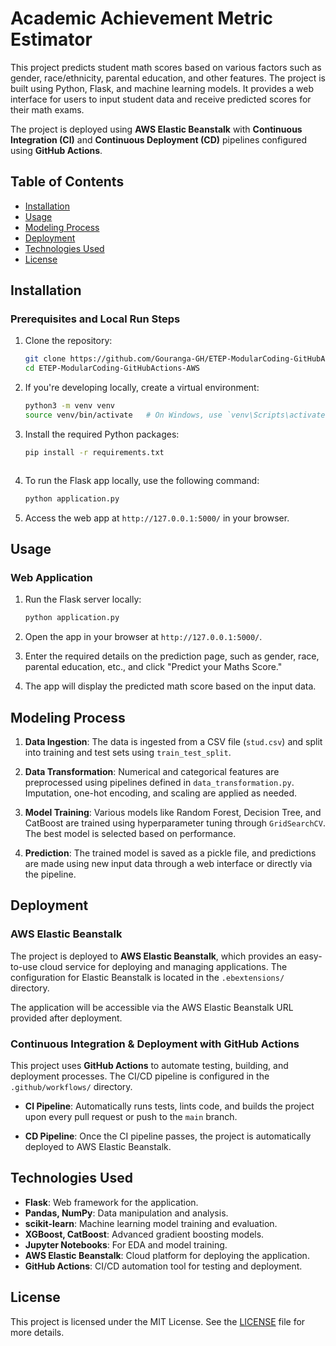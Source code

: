 
# Academic Achievement Metric Estimator

This project predicts student math scores based on various factors such as gender, race/ethnicity, parental education, and other features. The project is built using Python, Flask, and machine learning models. It provides a web interface for users to input student data and receive predicted scores for their math exams.

The project is deployed using **AWS Elastic Beanstalk** with **Continuous Integration (CI)** and **Continuous Deployment (CD)** pipelines configured using **GitHub Actions**.

## Table of Contents

- [Installation](#installation)
- [Usage](#usage)
- [Modeling Process](#modeling-process)
- [Deployment](#deployment)
- [Technologies Used](#technologies-used)
- [License](#license)

## Installation


### Prerequisites and Local Run Steps

1. Clone the repository:

   ```bash
   git clone https://github.com/Gouranga-GH/ETEP-ModularCoding-GitHubActions-AWS.git
   cd ETEP-ModularCoding-GitHubActions-AWS
   ```

2. If you're developing locally, create a virtual environment:

   ```bash
   python3 -m venv venv
   source venv/bin/activate   # On Windows, use `venv\Scripts\activate`


3. Install the required Python packages:

   ```bash
   pip install -r requirements.txt
   ```


   ```

4. To run the Flask app locally, use the following command:

   ```bash
   python application.py
   ```

5. Access the web app at `http://127.0.0.1:5000/` in your browser.



## Usage

### Web Application

1. Run the Flask server locally:

   ```bash
   python application.py
   ```

2. Open the app in your browser at `http://127.0.0.1:5000/`.

3. Enter the required details on the prediction page, such as gender, race, parental education, etc., and click "Predict your Maths Score."

4. The app will display the predicted math score based on the input data.


## Modeling Process

1. **Data Ingestion**: The data is ingested from a CSV file (`stud.csv`) and split into training and test sets using `train_test_split`.

2. **Data Transformation**: Numerical and categorical features are preprocessed using pipelines defined in `data_transformation.py`. Imputation, one-hot encoding, and scaling are applied as needed.

3. **Model Training**: Various models like Random Forest, Decision Tree, and CatBoost are trained using hyperparameter tuning through `GridSearchCV`. The best model is selected based on performance.

4. **Prediction**: The trained model is saved as a pickle file, and predictions are made using new input data through a web interface or directly via the pipeline.

## Deployment

### AWS Elastic Beanstalk

The project is deployed to **AWS Elastic Beanstalk**, which provides an easy-to-use cloud service for deploying and managing applications. The configuration for Elastic Beanstalk is located in the `.ebextensions/` directory.

The application will be accessible via the AWS Elastic Beanstalk URL provided after deployment.

### Continuous Integration & Deployment with GitHub Actions

This project uses **GitHub Actions** to automate testing, building, and deployment processes. The CI/CD pipeline is configured in the `.github/workflows/` directory.

- **CI Pipeline**: Automatically runs tests, lints code, and builds the project upon every pull request or push to the `main` branch.
  
- **CD Pipeline**: Once the CI pipeline passes, the project is automatically deployed to AWS Elastic Beanstalk.



## Technologies Used

- **Flask**: Web framework for the application.
- **Pandas, NumPy**: Data manipulation and analysis.
- **scikit-learn**: Machine learning model training and evaluation.
- **XGBoost, CatBoost**: Advanced gradient boosting models.
- **Jupyter Notebooks**: For EDA and model training.
- **AWS Elastic Beanstalk**: Cloud platform for deploying the application.
- **GitHub Actions**: CI/CD automation tool for testing and deployment.

## License

This project is licensed under the MIT License. See the [LICENSE](LICENSE) file for more details.

